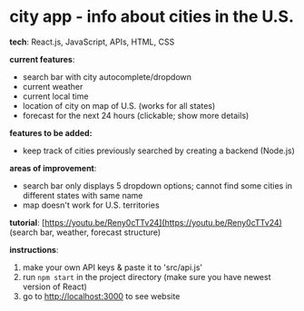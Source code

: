 # city app - info about cities in the U.S.

**tech**: React.js, JavaScript, APIs, HTML, CSS

**current features**:
- search bar with city autocomplete/dropdown
- current weather
- current local time
- location of city on map of U.S. (works for all states)
- forecast for the next 24 hours (clickable; show more details)

**features to be added:**
- keep track of cities previously searched by creating a backend (Node.js)

**areas of improvement**:
- search bar only displays 5 dropdown options; cannot find some cities in different states with same name
- map doesn't work for U.S. territories

**tutorial**: [https://youtu.be/Reny0cTTv24](https://youtu.be/Reny0cTTv24) (search bar, weather, forecast structure)

**instructions**:
1. make your own API keys & paste it to 'src/api.js'
2. run `npm start` in the project directory (make sure you have newest version of React)
3. go to [http://localhost:3000](http://localhost:3000) to see website
